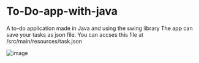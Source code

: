 # To-Do-app-with-java
A to-do application made in Java and using the swing library
The app can save your tasks as json file. You can accses this file at /src/main/resources/task.json

![image](https://github.com/user-attachments/assets/b0166669-47d6-45b5-a993-08b39d16431a)

